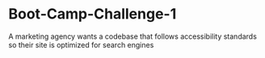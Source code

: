 # Boot-Camp-Challenge-1
A marketing agency wants a codebase that follows accessibility standards so their site is optimized for search engines
